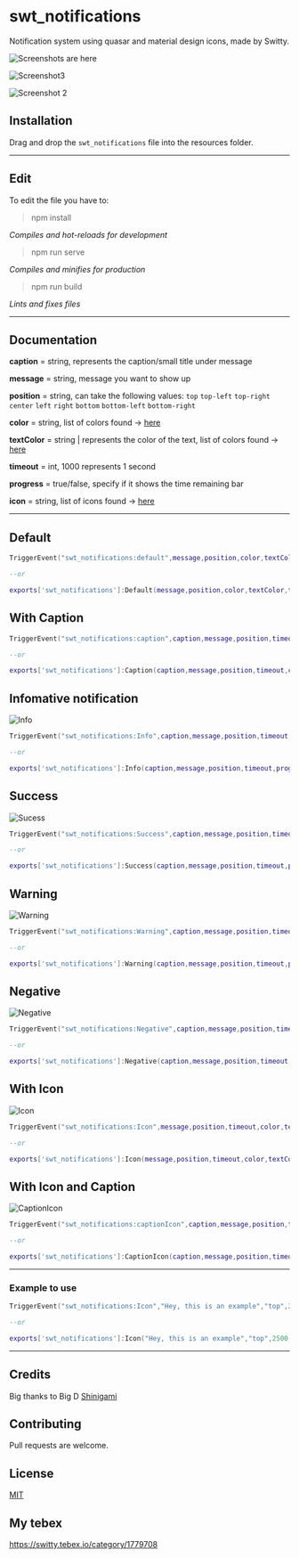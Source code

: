 # swt_notifications


Notification system using quasar and material design icons, made by Switty. 

![Screenshots are here](https://imgur.com/mNUe3h1.jpg) 

![Screenshot3](https://imgur.com/P0YEP0D.png)

![Screenshot 2](https://imgur.com/VzCCmD5.png) 



## Installation
Drag and drop the `swt_notifications` file into the resources folder.
___
## Edit
To edit the file you have to:

>npm install

*Compiles and hot-reloads for development*

>npm run serve

*Compiles and minifies for production*

>npm run build

*Lints and fixes files*
___
## Documentation
**caption** = string, represents the caption/small title under message

**message** = string, message you want to show up

**position** = string, can take the following values: `top` `top-left` `top-right` `center` `left` `right` `bottom` `bottom-left` `bottom-right`

**color** = string, list of colors found -> [here](https://quasar.dev/style/color-palette)

**textColor** = string | represents the color of the text, list of colors found -> [here](https://quasar.dev/style/color-palette)

**timeout** = int, 1000 represents 1 second

**progress** = true/false, specify if it shows the time remaining bar

**icon** = string, list of icons found -> [here](https://materialdesignicons.com/)
___
**Default**
--

```lua
TriggerEvent("swt_notifications:default",message,position,color,textColor,timeout,progress)

--or

exports['swt_notifications']:Default(message,position,color,textColor,timeout,progress)
```
**With Caption**
--
```lua
TriggerEvent("swt_notifications:caption",caption,message,position,timeout,color,textColor,progress)

--or

exports['swt_notifications']:Caption(caption,message,position,timeout,color,textColor,progress)
```

**Infomative notification** 
--
![Info](https://i.imgur.com/VFAiZY8.png)
```lua
TriggerEvent("swt_notifications:Info",caption,message,position,timeout,progress)

--or

exports['swt_notifications']:Info(caption,message,position,timeout,progress)
```

**Success**
--
![Sucess](https://i.imgur.com/dfvJccv.png)
```lua
TriggerEvent("swt_notifications:Success",caption,message,position,timeout,progress)

--or

exports['swt_notifications']:Success(caption,message,position,timeout,progress)
```

**Warning**
--
![Warning](https://i.imgur.com/Q2ZzuUq.png)
```lua
TriggerEvent("swt_notifications:Warning",caption,message,position,timeout,progress)

--or

exports['swt_notifications']:Warning(caption,message,position,timeout,progress)
```
**Negative**
--
![Negative](https://i.imgur.com/2pHVjRw.png)
```lua
TriggerEvent("swt_notifications:Negative",caption,message,position,timeout,progress)

--or

exports['swt_notifications']:Negative(caption,message,position,timeout,progress)
```

**With Icon**
--
![Icon](https://i.imgur.com/tAWGykT.png)
```lua
TriggerEvent("swt_notifications:Icon",message,position,timeout,color,textColor,progress,icon)

--or

exports['swt_notifications']:Icon(message,position,timeout,color,textColor,progress,icon)
```

**With Icon and Caption**
--
![CaptionIcon](https://i.imgur.com/1M3Y41V.png)
```lua
TriggerEvent("swt_notifications:captionIcon",caption,message,position,timeout,color,textColor,progress,icon)

--or

exports['swt_notifications']:CaptionIcon(caption,message,position,timeout,color,textColor,progress,icon)
```
___
### Example to use

```lua
TriggerEvent("swt_notifications:Icon","Hey, this is an example","top",2500,"blue-10","white",true,"mdi-earth")

--or

exports['swt_notifications']:Icon("Hey, this is an example","top",2500,"blue-10","white",true,"mdi-earth")
```
___
## Credits
Big thanks to Big D  [Shinigami](https://github.com/ioShinigami) 

## Contributing
Pull requests are welcome. 

## License
[MIT](https://choosealicense.com/licenses/mit/)

## My tebex 
https://switty.tebex.io/category/1779708
